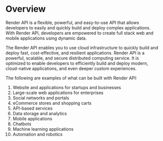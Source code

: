# Overview

Render API is a flexible, powerful, and easy-to-use API that allows developers to easily and quickly build and deploy complex applications. With Render API, developers are empowered to create full stack web and mobile applications using dynamic data.

The Render API enables you to use cloud infrastructure to quickly build and deploy fast, cost-effective, and resilient applications. Render API is a powerful, scalable, and secure distributed computing service. It is optimized to enable developers to efficiently build and deploy modern, cloud-native applications, and even deeper custom experiences.

The following are examples of what can be built with Render API:

1. Website and applications for startups and businesses
2. Large-scale web applications for enterprises
3. Social networks and portals
4. eCommerce stores and shopping carts
5. API-based services
6. Data storage and analytics
7. Mobile applications
8. Chatbots
9. Machine learning applications
10. Automation and robotics
